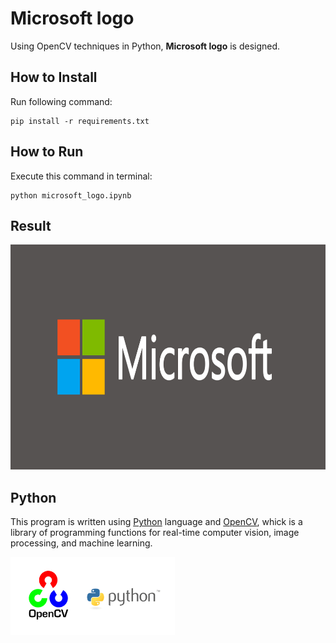 # Microsoft logo  
Using OpenCV techniques in Python, **Microsoft logo** is designed.

## How to Install
Run following command:
```
pip install -r requirements.txt
```

## How to Run
Execute this command in terminal:
```
python microsoft_logo.ipynb
```

## Result

<img src="output\result.png" width="803.2" height="360">


## Python
This program is written using [Python](https://www.python.org/) language and [OpenCV](https://opencv.org/), whick is a library of programming functions for real-time computer vision, image processing, and machine learning.

<img src="opencv.webp" width="262.5" height="124.75">
